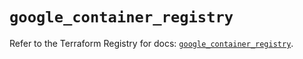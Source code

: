 # `google_container_registry`

Refer to the Terraform Registry for docs: [`google_container_registry`](https://registry.terraform.io/providers/hashicorp/google-beta/5.19.0/docs/resources/google_container_registry).
